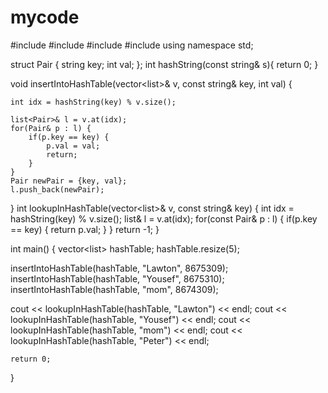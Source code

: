 # mycode
#include <iostream>
#include <vector>
#include <list>
#include <string>
using namespace std;

struct Pair { 
    string key;
    int val;
};
int hashString(const string& s){
    return 0;
}

void insertIntoHashTable(vector<list<Pair>>& v, const string& key, int val) {
    
    int idx = hashString(key) % v.size();
    
    list<Pair>& l = v.at(idx);
    for(Pair& p : l) {
        if(p.key == key) {
            p.val = val;
            return;
        }
    }
    Pair newPair = {key, val};
    l.push_back(newPair);
}
int lookupInHashTable(vector<list<Pair>>& v, const string& key) {
int idx = hashString(key) % v.size();
    list<Pair>& l = v.at(idx);
    for(const Pair& p : l) {
        if(p.key == key) {
            return p.val;
        }
    }
    return -1;
}    


int main() {
   vector<list<Pair>> hashTable;
   hashTable.resize(5);
   
   insertIntoHashTable(hashTable, "Lawton", 8675309);
   insertIntoHashTable(hashTable, "Yousef", 8675310);
   insertIntoHashTable(hashTable, "mom", 8674309);

cout << lookupInHashTable(hashTable, "Lawton") << endl;
cout << lookupInHashTable(hashTable, "Yousef") << endl;
cout << lookupInHashTable(hashTable, "mom") << endl;
cout << lookupInHashTable(hashTable, "Peter") << endl;

    return 0;
}
